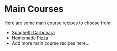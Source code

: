 # Main Courses

Here are some main course recipes to choose from:

- [Spaghetti Carbonara](main-courses/spaghetti_carbonara.md)
- [Homemade Pizza](main-courses/pizza.md)
- Add more main course recipes here...